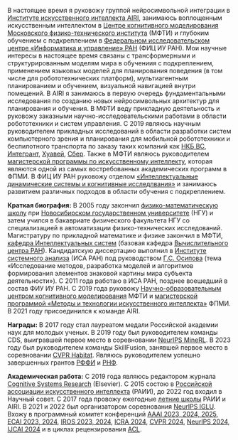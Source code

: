 В настоящее время я руковожу группой нейросимвольной интеграции в <a href='https://airi.net/'>Институте искусственного интеллекта AIRI</a>, занимаюсь воплощенным искусственным интеллектом в <a href='https://cogmodel.mipt.ru/'>Центре когнитивного моделирования</a> <a href='https://mipt.ru/english/'>Московского физико-технического института</a> (МФТИ) и глубоким обучением с подкреплением в <a href='https://www.frccsc.ru/'>Федеральном исследовательском центре «Информатика и управление» РАН</a> (ФИЦ ИУ РАН). Мои научные интересы в настоящее время связаны с трансформерными и структурированным моделям мира в обучениия с подкреплением, применением языковых моделей для планирования поведения (в том числе для робототехнических платформ), мультиагентным планированием и обучением, визуальной навигацией внутри помещений. В AIRI я занимаюсь в первую очередь фундаментальными исследования по созданию новых нейросимвольных архитектур для планирования и обучения. В МФТИ веду прикладную деятельность и руковожу заказными научно-исследовательскими работами в области робототехники и систем управления. C 2019 являюсь научным руководителем прикладных исследований в области разработки систем компьютерного зрения и планирования для мобильной робототехники и беспилотного транспорта по заказу таких компаний как <a href='https://www.nkbvs.ru/?p=79'>НКБ ВС</a>, <a href='https://integrant.ru/'>Интегрант</a>, <a href='https://www.huawei.com/en'>Хуавей</a>, <a href='https://www.sberbank.com/promo/ecosystem/'>Сбер</a>. Также в МФТИ являюсь руководителем <a href='http://rairi.ru/wiki/index.php/Магистерская_программа_МТИИ'>магистерской программы по искусственному интеллекту</a>, которая являются одной из самых востребованных академических программ в ФПМИ. В ФИЦ ИУ РАН руковожу отделом <a href='https://rairi.frccsc.ru/en/structure/1'>«Интеллектуальные динамические системы и когнитивные исследлвания»</a> и занимаюсь развитием различных подходов в области обучения с подкреплением.

**Краткая биография:** В 2005 году закончил <a href='https://sesc.nsu.ru/'>физико-математическую школу</a> при <a href='https://www.nsu.ru/'>Новосибирском государственном университете</a> (НГУ) и затем учился в бакавриате физического факультета НГУ со специализацией в автоматизации физико-технических исследований. Магистратуру по прикладной математике и физике закончил в МФТИ, <a href='https://intsystems.github.io/'>кафедра Интеллектуальных систем</a> (базовая кафедра <a href='http://www.ccas.ru/'>Вычислительного центра РАН</a>). Кандидатскую диссертацию выполнил в <a href='http://www.isa.ru/'>Институте системного анализа</a> (ИСА РАН) под руководством <a href='https://cogmodel.mipt.ru/gos-bio'>Г.С. Осипова</a> (тема «Исследование методов, разработка моделей и алгоритмов формирования элементов знаковой картины мира субъекта деятельности»). С 2011 года работаю в ИСА РАН, позднее воешедший в состав ФИУ ИУ РАН. С 2019 года руковожу <a href='https://cogmodel.mipt.ru/'>Научно-образовательным центром когнитивного моделирования</a> МФТИ и <a href='http://rairi.ru/wiki/index.php/Магистерская_программа_МТИИ'>магистерской программой «Методы и технологии искусственного интеллекта»</a> ФПМИ. В 2021 году присоединился к команде AIRI.

**Награды:** В 2017 году стал лауреатом медали Российской академии наук для молодых ученых. В 2019 году был руководителем команды CDS, выигравшей первое место в соревновании <a href='https://www.aicrowd.com/challenges/neurips-2019-minerl-competition'>NeurIPS MineRL</a>. В 2023 году был руководителем команды SkillFusion, занявшей первое место в соревновании <a href='https://aihabitat.org/challenge/2023/'>CVPR Habitat</a>. Являюсь руководителем успешно завершенных грантов <a href='https://www.rfbr.ru/rffi/ru/'>РФФИ</a> и <a href='https://rscf.ru/'>РНФ</a>. 

**Академическая работа:** С 2019 года являюсь редактором журнала <a href='https://www.sciencedirect.com/journal/cognitive-systems-research'>Cognitive Systems Research</a> (Elsevier). С 2015 состою в <a href='https://raai.org/'>Российской ассоциации искусственного интеллекта</a> (РАИИ), до 2022 год входил в Научный совет. С 2017 года провожу ежегодные <a href='https://airi.net/ru/summer-school-2023/'>летние школы</a> РАИИ и AIRI. В 2021 и 2022 был организатором соревнования <a href='https://www.iglu-contest.net/'>NeurIPS IGLU</a>. Вхожу в программный комитет конференций <a href='http://aaai.org/conference/aaai/'>AAAI 2023, 2024, 2025</a>, <a href='https://ecai2023.eu'>ECAI 2023, 2024</a>, <a href='https://ieee-iros.org'>IROS 2023, 2024</a>, <a href='https://ieee-icra.org'>ICRA 2024</a>, <a href='https://cvpr.thecvf.com'>CVPR 2024</a>, <a href='http://neurips.cc'>NeurIPS 2024</a>, <a href='https://www.ijcai.org'>IJCAI 2024</a> и в циклах рецензирования <a href='https://aclrollingreview.org'>ACL</a>.
